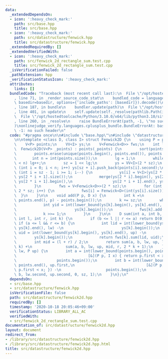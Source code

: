 ```yaml
---
data:
  _extendedDependsOn:
  - icon: ':heavy_check_mark:'
    path: src/base.hpp
    title: src/base.hpp
  - icon: ':heavy_check_mark:'
    path: src/datastructure/fenwick.hpp
    title: src/datastructure/fenwick.hpp
  _extendedRequiredBy: []
  _extendedVerifiedWith:
  - icon: ':heavy_check_mark:'
    path: src/fenwick_2d_rectangle_sum.test.cpp
    title: src/fenwick_2d_rectangle_sum.test.cpp
  _isVerificationFailed: false
  _pathExtension: hpp
  _verificationStatusIcon: ':heavy_check_mark:'
  attributes:
    links: []
  bundledCode: "Traceback (most recent call last):\n  File \"/opt/hostedtoolcache/Python/3.10.0/x64/lib/python3.10/site-packages/onlinejudge_verify/documentation/build.py\"\
    , line 71, in _render_source_code_stat\n    bundled_code = language.bundle(stat.path,\
    \ basedir=basedir, options={'include_paths': [basedir]}).decode()\n  File \"/opt/hostedtoolcache/Python/3.10.0/x64/lib/python3.10/site-packages/onlinejudge_verify/languages/cplusplus.py\"\
    , line 187, in bundle\n    bundler.update(path)\n  File \"/opt/hostedtoolcache/Python/3.10.0/x64/lib/python3.10/site-packages/onlinejudge_verify/languages/cplusplus_bundle.py\"\
    , line 401, in update\n    self.update(self._resolve(pathlib.Path(included), included_from=path))\n\
    \  File \"/opt/hostedtoolcache/Python/3.10.0/x64/lib/python3.10/site-packages/onlinejudge_verify/languages/cplusplus_bundle.py\"\
    , line 260, in _resolve\n    raise BundleErrorAt(path, -1, \"no such header\"\
    )\nonlinejudge_verify.languages.cplusplus_bundle.BundleErrorAt: base.hpp: line\
    \ -1: no such header\n"
  code: "#pragma once\n\n#include \"base.hpp\"\n#include \"datastructure/fenwick.hpp\"\
    \n\ntemplate <class D, class I> struct Fenwick2D {\n    using P = pair<I, I>;\n\
    \    V<P> points;\n    VV<I> ys;\n    V<Fenwick<D>> fws;\n    int lg, sz;\n  \
    \  Fenwick2D(V<P> _points) : points(_points) {\n        sort(points.begin(), points.end());\n\
    \        points.erase(unique(points.begin(), points.end()), points.end());\n \
    \       int n = int(points.size());\n        lg = 1;\n        while ((1 << lg)\
    \ < n) lg++;\n        sz = 1 << lg;\n        ys = VV<I>(2 * sz);\n        for\
    \ (int i = 0; i < n; i++) ys[sz + i].push_back(points[i].second);\n        for\
    \ (int i = sz - 1; i >= 1; i--) {\n            ys[i] = V<I>(ys[2 * i].size() +\
    \ ys[2 * i + 1].size());\n            merge(ys[2 * i].begin(), ys[2 * i].end(),\
    \ ys[2 * i + 1].begin(),\n                  ys[2 * i + 1].end(), ys[i].begin());\n\
    \        }\n        fws = V<Fenwick<D>>(2 * sz);\n        for (int i = 1; i <\
    \ 2 * sz; i++) {\n            fws[i] = Fenwick<D>(int(ys[i].size()));\n      \
    \  }\n    }\n\n    void add(P p, D x) {\n        int k =\n            int(lower_bound(points.begin(),\
    \ points.end(), p) - points.begin());\n        k += sz;\n        while (k) {\n\
    \            int yid = int(lower_bound(ys[k].begin(), ys[k].end(), p.second) -\n\
    \                          ys[k].begin());\n            fws[k].add(yid, x);\n\
    \            k >>= 1;\n        }\n    }\n\n    D sum(int a, int b, I lw, I up,\
    \ int l, int r, int k) {\n        if (b <= l || r <= a) return D(0);\n       \
    \ if (a <= l && r <= b) {\n            int lid = int(lower_bound(ys[k].begin(),\
    \ ys[k].end(), lw) -\n                          ys[k].begin());\n            int\
    \ uid = int(lower_bound(ys[k].begin(), ys[k].end(), up) -\n                  \
    \        ys[k].begin());\n            return fws[k].sum(lid, uid);\n        }\n\
    \        int mid = (l + r) / 2;\n        return sum(a, b, lw, up, l, mid, 2 *\
    \ k) +\n               sum(a, b, lw, up, mid, r, 2 * k + 1);\n    }\n\n    D sum(P\
    \ lw, P up) {\n        int a = int(lower_bound(points.begin(), points.end(), lw.first,\n\
    \                                [&](P p, I x) { return p.first < x; }) -\n  \
    \                  points.begin());\n        int b = int(lower_bound(points.begin(),\
    \ points.end(), up.first,\n                                [&](P p, I x) { return\
    \ p.first < x; }) -\n                    points.begin());\n        return sum(a,\
    \ b, lw.second, up.second, 0, sz, 1);\n    }\n};\n"
  dependsOn:
  - src/base.hpp
  - src/datastructure/fenwick.hpp
  isVerificationFile: false
  path: src/datastructure/fenwick2d.hpp
  requiredBy: []
  timestamp: '2020-10-18 20:05:46+09:00'
  verificationStatus: LIBRARY_ALL_AC
  verifiedWith:
  - src/fenwick_2d_rectangle_sum.test.cpp
documentation_of: src/datastructure/fenwick2d.hpp
layout: document
redirect_from:
- /library/src/datastructure/fenwick2d.hpp
- /library/src/datastructure/fenwick2d.hpp.html
title: src/datastructure/fenwick2d.hpp
---
```

